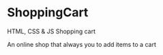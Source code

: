 # ShoppingCart
HTML, CSS &amp; JS Shopping cart

An online shop that always you to add items to a cart
